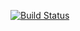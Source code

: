 
[![Build Status](https://travis-ci.org/alexgibson/alexgibson.github.com.svg?branch=admin)](https://travis-ci.org/alexgibson/alexgibson.github.com)
